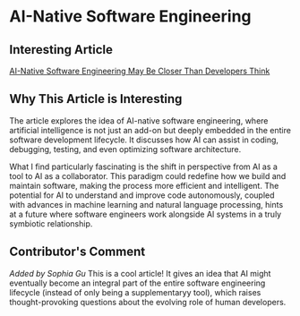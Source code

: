 # AI-Native Software Engineering

## Interesting Article
[AI-Native Software Engineering May Be Closer Than Developers Think](https://www.cio.com/article/3567138/ai-native-software-engineering-may-be-closer-than-developers-think.html)

## Why This Article is Interesting
The article explores the idea of AI-native software engineering, where artificial intelligence is not just an add-on but deeply embedded in the entire software development lifecycle. It discusses how AI can assist in coding, debugging, testing, and even optimizing software architecture. 

What I find particularly fascinating is the shift in perspective from AI as a tool to AI as a collaborator. This paradigm could redefine how we build and maintain software, making the process more efficient and intelligent. The potential for AI to understand and improve code autonomously, coupled with advances in machine learning and natural language processing, hints at a future where software engineers work alongside AI systems in a truly symbiotic relationship.


## Contributor's Comment

*Added by Sophia Gu*
This is a cool article! It gives an idea that AI might eventually become an integral part of the entire software engineering lifecycle (instead of only being a supplementaryy tool), which raises thought-provoking questions about the evolving role of human developers.